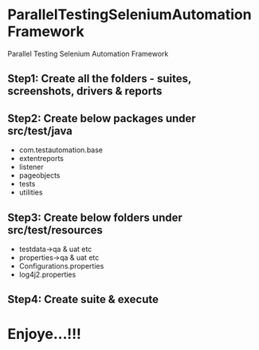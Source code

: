 # ParallelTestingSeleniumAutomationFramework
Parallel Testing Selenium Automation Framework

## Step1: Create all the folders - suites, screenshots, drivers & reports

## Step2: Create below packages under src/test/java 
- com.testautomation.base
- extentreports
- listener
- pageobjects
- tests
- utilities

## Step3: Create below folders under src/test/resources
- testdata->qa & uat etc
- properties->qa & uat etc
- Configurations.properties
- log4j2.properties

## Step4: Create suite & execute

# Enjoye...!!!
